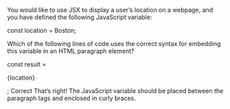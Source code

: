You would like to use JSX to display a user’s location on a webpage, and you have defined the following JavaScript variable: 

const location = Boston;  

Which of the following lines of code uses the correct syntax for embedding this variable in an HTML paragraph element?


const result = <p>{location}</p>;
Correct
That’s right! The JavaScript variable should be placed between the paragraph tags and enclosed in curly braces.